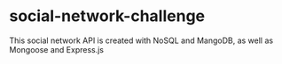 # social-network-challenge
This social network API is created with NoSQL and MangoDB, as well as Mongoose and Express.js
